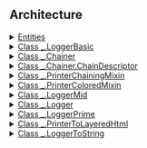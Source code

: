 ## Architecture

<details>
  <summary><a href="./architecture/Entities.md">
    Entities
  </a></summary>
  Overview of the entities presented in the module.
</details>

<details>
  <summary><a href="./architecture/Entities.md#class-_loggerbasic">
    Class _.LoggerBasic
  </a></summary>
</details>

<details>
  <summary><a href="./architecture/Entities.md#class-_chainer">
    Class _.Chainer
  </a></summary>
</details>

<details>
  <summary><a href="./architecture/Entities.md#class-_chainerchaindescriptor">
    Class _.Chainer.ChainDescriptor
  </a></summary>
</details>

<details>
  <summary><a href="./architecture/Entities.md#class-_printerchainingmixin">
    Class _.PrinterChainingMixin
  </a></summary>
</details>

<details>
  <summary><a href="./architecture/Entities.md#class-_printercoloredmixin">
    Class _.PrinterColoredMixin
  </a></summary>
</details>

<details>
  <summary><a href="./architecture/Entities.md#class-_loggermid">
    Class _.LoggerMid
  </a></summary>
</details>

<details>
  <summary><a href="./architecture/Entities.md#class-_logger">
    Class _.Logger
  </a></summary>
</details>

<details>
  <summary><a href="./architecture/Entities.md#class-_loggerprime">
    Class _.LoggerPrime
  </a></summary>
</details>

<details>
  <summary><a href="./architecture/Entities.md#class-_printertolayeredhtml">
    Class _.PrinterToLayeredHtml
  </a></summary>
</details>

<details>
  <summary><a href="./architecture/Entities.md#class-_loggertostring">
    Class _.LoggerToString
  </a></summary>
</details>
